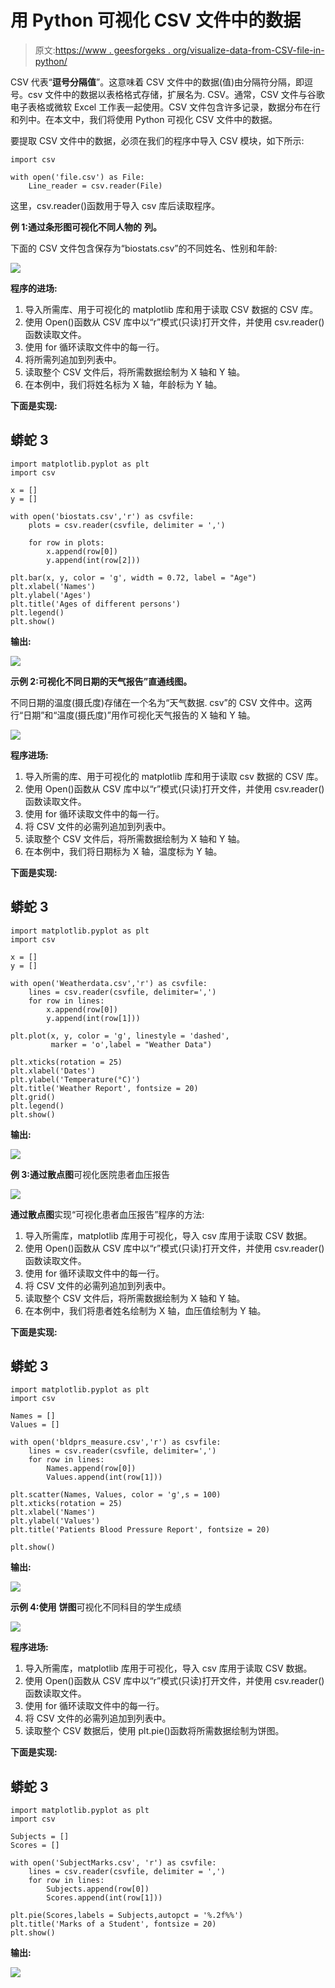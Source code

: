 # 用 Python 可视化 CSV 文件中的数据

> 原文:[https://www . geesforgeks . org/visualize-data-from-CSV-file-in-python/](https://www.geeksforgeeks.org/visualize-data-from-csv-file-in-python/)

CSV 代表“**逗号分隔值**”。这意味着 CSV 文件中的数据(值)由分隔符分隔，即逗号。csv 文件中的数据以表格格式存储，扩展名为. CSV。通常，CSV 文件与谷歌电子表格或微软 Excel 工作表一起使用。CSV 文件包含许多记录，数据分布在行和列中。在本文中，我们将使用 Python 可视化 CSV 文件中的数据。

要提取 CSV 文件中的数据，必须在我们的程序中导入 CSV 模块，如下所示:

```
import csv

with open('file.csv') as File:  
    Line_reader = csv.reader(File) 
```

这里，csv.reader()函数用于导入 csv 库后读取程序。

**例 1:通过条形图可视化不同人物的** **列。**

下面的 CSV 文件包含保存为“biostats.csv”的不同姓名、性别和年龄:

![](img/2e8d030045d8904e7bf52f5d99fff4c3.png)

**程序的进场:**

1.  导入所需库、用于可视化的 matplotlib 库和用于读取 CSV 数据的 CSV 库。
2.  使用 Open()函数从 CSV 库中以“r”模式(只读)打开文件，并使用 csv.reader()函数读取文件。
3.  使用 for 循环读取文件中的每一行。
4.  将所需列追加到列表中。
5.  读取整个 CSV 文件后，将所需数据绘制为 X 轴和 Y 轴。
6.  在本例中，我们将姓名标为 X 轴，年龄标为 Y 轴。

**下面是实现:**

## 蟒蛇 3

```
import matplotlib.pyplot as plt
import csv

x = []
y = []

with open('biostats.csv','r') as csvfile:
    plots = csv.reader(csvfile, delimiter = ',')

    for row in plots:
        x.append(row[0])
        y.append(int(row[2]))

plt.bar(x, y, color = 'g', width = 0.72, label = "Age")
plt.xlabel('Names')
plt.ylabel('Ages')
plt.title('Ages of different persons')
plt.legend()
plt.show()
```

**输出:**

![](img/c971cdbd006428ff7e6e5a4c925f2bb7.png)

**示例 2:可视化不同日期的天气报告”**直通线**图。**

不同日期的温度(摄氏度)存储在一个名为“天气数据. csv”的 CSV 文件中。这两行“日期”和“温度(摄氏度)”用作可视化天气报告的 X 轴和 Y 轴。

![](img/889d1053ea5be0494d04496a378b1309.png)

**程序进场:**

1.  导入所需的库、用于可视化的 matplotlib 库和用于读取 csv 数据的 CSV 库。
2.  使用 Open()函数从 CSV 库中以“r”模式(只读)打开文件，并使用 csv.reader()函数读取文件。
3.  使用 for 循环读取文件中的每一行。
4.  将 CSV 文件的必需列追加到列表中。
5.  读取整个 CSV 文件后，将所需数据绘制为 X 轴和 Y 轴。
6.  在本例中，我们将日期标为 X 轴，温度标为 Y 轴。

**下面是实现:**

## 蟒蛇 3

```
import matplotlib.pyplot as plt
import csv

x = []
y = []

with open('Weatherdata.csv','r') as csvfile:
    lines = csv.reader(csvfile, delimiter=',')
    for row in lines:
        x.append(row[0])
        y.append(int(row[1]))

plt.plot(x, y, color = 'g', linestyle = 'dashed',
         marker = 'o',label = "Weather Data")

plt.xticks(rotation = 25)
plt.xlabel('Dates')
plt.ylabel('Temperature(°C)')
plt.title('Weather Report', fontsize = 20)
plt.grid()
plt.legend()
plt.show()
```

**输出:**

![](img/827170375d471ebf6fd103934fe5de13.png)

**例 3:通过散点图**可视化医院患者血压报告

![](img/d112adceb84e0235f6dd4d866a3e7dae.png)

**通过散点图**实现“可视化患者血压报告”程序的方法:

1.  导入所需库，matplotlib 库用于可视化，导入 csv 库用于读取 CSV 数据。
2.  使用 Open()函数从 CSV 库中以“r”模式(只读)打开文件，并使用 csv.reader()函数读取文件。
3.  使用 for 循环读取文件中的每一行。
4.  将 CSV 文件的必需列追加到列表中。
5.  读取整个 CSV 文件后，将所需数据绘制为 X 轴和 Y 轴。
6.  在本例中，我们将患者姓名绘制为 X 轴，血压值绘制为 Y 轴。

**下面是实现:**

## 蟒蛇 3

```
import matplotlib.pyplot as plt
import csv

Names = []
Values = []

with open('bldprs_measure.csv','r') as csvfile:
    lines = csv.reader(csvfile, delimiter=',')
    for row in lines:
        Names.append(row[0])
        Values.append(int(row[1]))

plt.scatter(Names, Values, color = 'g',s = 100)
plt.xticks(rotation = 25)
plt.xlabel('Names')
plt.ylabel('Values')
plt.title('Patients Blood Pressure Report', fontsize = 20)

plt.show()
```

**输出:**

![](img/02e5cac441d64c26ca0f5b7d72b2449a.png)

**示例 4:使用** **饼图**可视化不同科目的学生成绩

![](img/eea35be1b5088fb6b71c7021d54a679b.png)

**程序进场:**

1.  导入所需库，matplotlib 库用于可视化，导入 csv 库用于读取 CSV 数据。
2.  使用 Open()函数从 CSV 库中以“r”模式(只读)打开文件，并使用 csv.reader()函数读取文件。
3.  使用 for 循环读取文件中的每一行。
4.  将 CSV 文件的必需列追加到列表中。
5.  读取整个 CSV 数据后，使用 plt.pie()函数将所需数据绘制为饼图。

**下面是实现:**

## 蟒蛇 3

```
import matplotlib.pyplot as plt
import csv

Subjects = []
Scores = []

with open('SubjectMarks.csv', 'r') as csvfile:
    lines = csv.reader(csvfile, delimiter = ',')
    for row in lines:
        Subjects.append(row[0])
        Scores.append(int(row[1]))

plt.pie(Scores,labels = Subjects,autopct = '%.2f%%')
plt.title('Marks of a Student', fontsize = 20)
plt.show()
```

**输出:**

![](img/9cda81359f4af3f9a9059c8429264923.png)